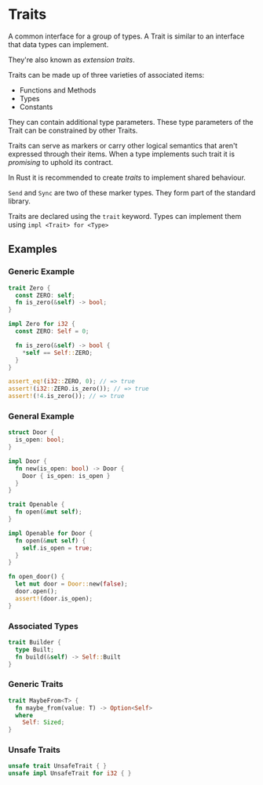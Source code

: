 # Traits

A common interface for a group of types. A Trait is similar to an interface that data types can implement.

They're also known as _extension traits_.

Traits can be made up of three varieties of associated items:

- Functions and Methods
- Types
- Constants

They can contain additional type parameters. These type parameters of the Trait can be constrained by other Traits.

Traits can serve as markers or carry other logical semantics that aren't expressed through their items. When a type implements such trait it is _promising_ to uphold its contract.

In Rust it is recommended to create _traits_ to implement shared behaviour.

`Send` and `Sync` are two of these marker types. They form part of the standard library.

Traits are declared using the `trait` keyword. Types can implement them using `impl <Trait> for <Type>`

## Examples

### Generic Example

```rust
trait Zero {
  const ZERO: self;
  fn is_zero(&self) -> bool;
}

impl Zero for i32 {
  const ZERO: Self = 0;

  fn is_zero(&self) -> bool {
    *self == Self::ZERO;
  }
}

assert_eq!(i32::ZERO, 0); // => true
assert!(i32::ZERO.is_zero()); // => true
assert!(!4.is_zero()); // => true
```

### General Example

```rust
struct Door {
  is_open: bool;
}

impl Door {
  fn new(is_open: bool) -> Door {
    Door { is_open: is_open }
  }
}

trait Openable {
  fn open(&mut self);
}

impl Openable for Door {
  fn open(&mut self) {
    self.is_open = true;
  }
}

fn open_door() {
  let mut door = Door::new(false);
  door.open();
  assert!(door.is_open);
}
```

### Associated Types

```rust
trait Builder {
  type Built;
  fn build(&self) -> Self::Built
}

```

### Generic Traits

```rust
trait MaybeFrom<T> {
  fn maybe_from(value: T) -> Option<Self>
  where
    Self: Sized;
}
```

### Unsafe Traits

```rust
unsafe trait UnsafeTrait { }
unsafe impl UnsafeTrait for i32 { }
```
